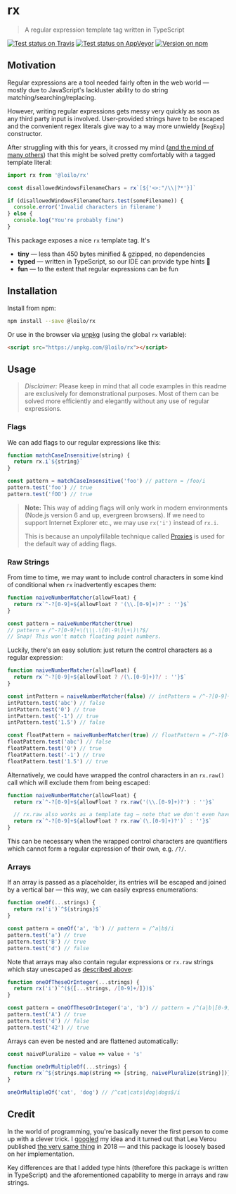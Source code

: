 # rx

> A regular expression template tag written in TypeScript

[![Test status on Travis](https://badgen.net/travis/loilo/rx?label=Linux&icon=travis)](https://travis-ci.org/loilo/rx)
[![Test status on AppVeyor](https://badgen.net/appveyor/ci/loilo/rx?label=Windows&icon=appveyor)](https://ci.appveyor.com/project/loilo/rx)
[![Version on npm](https://badgen.net/npm/v/@loilo/rx)](https://www.npmjs.com/package/@loilo/rx)

## Motivation

Regular expressions are a tool needed fairly often in the web world — mostly due to JavaScript's lackluster ability to do string matching/searching/replacing.

However, writing regular expressions gets messy very quickly as soon as any third party input is involved. User-provided strings have to be escaped and the convenient regex literals give way to a way more unwieldy [`RegExp`] constructor.

After struggling with this for years, it crossed my mind ([and the mind of many others](#credit)) that this might be solved pretty comfortably with a tagged template literal:

```ts
import rx from '@loilo/rx'

const disallowedWindowsFilenameChars = rx`[${'<>:"/\\|?*'}]`

if (disallowedWindowsFilenameChars.test(someFilename)) {
  console.error('Invalid characters in filename')
} else {
  console.log("You're probably fine")
}
```

This package exposes a nice `rx` template tag. It's

- **tiny** — less than 450 bytes minified & gzipped, no dependencies
- **typed** — written in TypeScript, so our IDE can provide type hints 🎉
- **fun** — to the extent that regular expressions can be fun

## Installation

Install from npm:

```bash
npm install --save @loilo/rx
```

Or use in the browser via [unpkg](https://unpkg.com) (using the global `rx` variable):

```html
<script src="https://unpkg.com/@loilo/rx"></script>
```

## Usage

> _Disclaimer:_ Please keep in mind that all code examples in this readme are exclusively for demonstrational purposes. Most of them can be solved more efficiently and elegantly without any use of regular expressions.

### Flags

We can add flags to our regular expressions like this:

```js
function matchCaseInsensitive(string) {
  return rx.i`${string}`
}

const pattern = matchCaseInsensitive('foo') // pattern = /foo/i
pattern.test('foo') // true
pattern.test('fOO') // true
```

> **Note:** This way of adding flags will only work in modern environments (Node.js version 6 and up, evergreen browsers). If we need to support Internet Explorer etc., we may use `rx('i')` instead of `rx.i`.
>
> This is because an unpolyfillable technique called [Proxies](https://developer.mozilla.org/en-US/docs/Web/JavaScript/Reference/Global_Objects/Proxy) is used for the default way of adding flags.

### Raw Strings

From time to time, we may want to include control characters in some kind of conditional when `rx` inadvertently escapes them:

```js
function naiveNumberMatcher(allowFloat) {
  return rx`^-?[0-9]+${allowFloat ? '(\\.[0-9]+)?' : ''}$`
}

const pattern = naiveNumberMatcher(true)
// pattern = /^-?[0-9]+\(\\\.\[0\-9\]\+\)\?$/
// Snap! This won't match floating point numbers.
```

Luckily, there's an easy solution: just return the control characters as a regular expression:

```js
function naiveNumberMatcher(allowFloat) {
  return rx`^-?[0-9]+${allowFloat ? /(\.[0-9]+)?/ : ''}$`
}

const intPattern = naiveNumberMatcher(false) // intPattern = /^-?[0-9]+$/
intPattern.test('abc') // false
intPattern.test('0') // true
intPattern.test('-1') // true
intPattern.test('1.5') // false

const floatPattern = naiveNumberMatcher(true) // floatPattern = /^-?[0-9]+(\.[0-9]+)?$/
floatPattern.test('abc') // false
floatPattern.test('0') // true
floatPattern.test('-1') // true
floatPattern.test('1.5') // true
```

Alternatively, we could have wrapped the control characters in an `rx.raw()` call which will exclude them from being escaped:

```js
function naiveNumberMatcher(allowFloat) {
  return rx`^-?[0-9]+${allowFloat ? rx.raw('(\\.[0-9]+)?') : ''}$`

  // rx.raw also works as a template tag — note that we don't even have to double-escape the "." wildcard:
  return rx`^-?[0-9]+${allowFloat ? rx.raw`(\.[0-9]+)?')` : ''}$`
}
```

This can be necessary when the wrapped control characters are quantifiers which cannot form a regular expression of their own, e.g. `/?/`.

### Arrays

If an array is passed as a placeholder, its entries will be escaped and joined by a vertical bar — this way, we can easily express enumerations:

```js
function oneOf(...strings) {
  return rx('i')`^${strings}$`
}

const pattern = oneOf('a', 'b') // pattern = /^a|b$/i
pattern.test('a') // true
pattern.test('B') // true
pattern.test('d') // false
```

Note that arrays may also contain regular expressions or `rx.raw` strings which stay unescaped as [described above](#raw-strings):

```js
function oneOfTheseOrInteger(...strings) {
  return rx('i')`^(${[...strings, /[0-9]+/]})$`
}

const pattern = oneOfTheseOrInteger('a', 'b') // pattern = /^(a|b|[0-9]+)$/i
pattern.test('A') // true
pattern.test('d') // false
pattern.test('42') // true
```

Arrays can even be nested and are flattened automatically:

```js
const naivePluralize = value => value + 's'

function oneOrMultipleOf(...strings) {
  return rx`^${strings.map(string => [string, naivePluralize(string)])}$`
}

oneOrMultipleOf('cat', 'dog') // /^cat|cats|dog|dogs$/i
```

## Credit

In the world of programming, you're basically never the first person to come up with a clever trick. I [googled](https://www.google.com/search?q=regex+template+tag) my idea and it turned out that Lea Verou published [the very same thing](http://lea.verou.me/2018/06/easy-dynamic-regular-expressions-with-tagged-template-literals-and-proxies/) in 2018 — and this package is loosely based on her implementation.

Key differences are that I added type hints (therefore this package is written in TypeScript) and the aforementioned capability to merge in arrays and raw strings.
